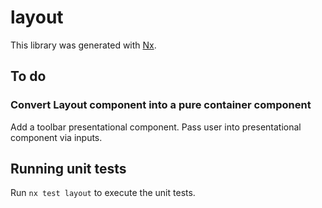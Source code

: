 # layout

This library was generated with [Nx](https://nx.dev).

## To do

### Convert Layout component into a pure container component

Add a toolbar presentational component.
Pass user into presentational component via inputs.

## Running unit tests

Run `nx test layout` to execute the unit tests.
